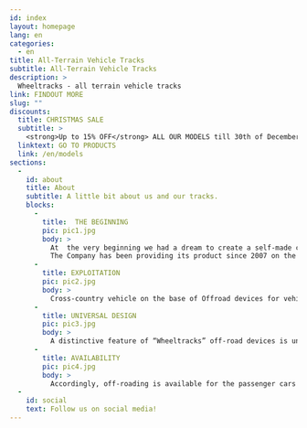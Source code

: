 ```yaml
---
id: index
layout: homepage
lang: en
categories:
  - en
title: All-Terrain Vehicle Tracks
subtitle: All-Terrain Vehicle Tracks
description: >
  Wheeltracks - all terrain vehicle tracks
link: FINDOUT MORE
slug: ""
discounts:
  title: CHRISTMAS SALE
  subtitle: >
    <strong>Up to 15% OFF</strong> ALL OUR MODELS till 30th of December!
  linktext: GO TO PRODUCTS
  link: /en/models
sections:
  -
    id: about
    title: About
    subtitle: A little bit about us and our tracks.
    blocks:
      -
        title:  THE BEGINNING
        pic: pic1.jpg
        body: >
          At  the very beginning we had a dream to create a self-made cross-country vehicle from an ordinary car. 2001 was the first time the car Niva was put on the tracks by the future owners of «Wheeltracks».
          The Company has been providing its product since 2007 on the russian market.
      -
        title: EXPLOITATION
        pic: pic2.jpg
        body: >
          Cross-country vehicle on the base of Offroad devices for vehicles  of the company «Wheeltracks» shows itself perfectly not just during winter season but also in the summer time on the off-road. The ability to use tracks on passenger cars and SUVs allows to use easily an ordinary car for fishing and hunting on impenetrable terrains.
      -
        title: UNIVERSAL DESIGN
        pic: pic3.jpg
        body: >
          A distinctive feature of “Wheeltracks” off-road devices is universal design which allows when having only one set of movers transform any car into a self-made tracked cross-country vehicle with high cross.
      -
        title: AVAILABILITY
        pic: pic4.jpg
        body: >
          Accordingly, off-roading is available for the passenger cars rather than only for prepared jeeps.  You’ll need just 30 minutes to transform your car into a real off-roader for hunting, fishing and other purposes relevant to you with the help of “Wheeltracks” devices for vehicles.
  -
    id: social
    text: Follow us on social media!
---
```

